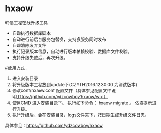 # hxaow
韩信工程在线升级工具
* 自动执行数据库脚本
* 自动进行前后台服务包替换，支持多服务同时发布
* 自动清除废弃文件
* 执行记录版本信息，自动进行版本依赖校验、数据库文件校验。
* 支持升级失败后，再次升级。

#使用方式：
1. 进入安装目录
2. 将升级版本工程放到update下(CZYTH2016.12.30.00 为测试版本)
3. 修改conf/hxaow.conf 配置文件（具体参见配置文件说明,https://github.com/ydzcowboy/hxaow/wiki）
4. 使用CMD 进入安装目录下。 执行如下命令： hxaow migrate 。  依照提示进行升级。   
5. 执行升级后，会在安装目录，logs文件夹下，按日期生成升级文件日志。

具体参见：https://github.com/ydzcowboy/hxaow
